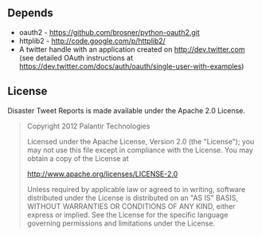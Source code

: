 ## Depends #
* oauth2 - https://github.com/brosner/python-oauth2.git
* httplib2 - http://code.google.com/p/httplib2/
* A twitter handle with an application created on http://dev.twitter.com (see detailed OAuth instructions at https://dev.twitter.com/docs/auth/oauth/single-user-with-examples)



## License #

Disaster Tweet Reports is made available under the Apache 2.0 License.

>Copyright 2012 Palantir Technologies
>
>Licensed under the Apache License, Version 2.0 (the "License");
>you may not use this file except in compliance with the License.
>You may obtain a copy of the License at
>
><http://www.apache.org/licenses/LICENSE-2.0>
>
>Unless required by applicable law or agreed to in writing, software
>distributed under the License is distributed on an "AS IS" BASIS,
>WITHOUT WARRANTIES OR CONDITIONS OF ANY KIND, either express or implied.
>See the License for the specific language governing permissions and
>limitations under the License.



